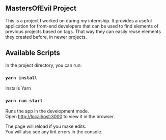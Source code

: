 ## MastersOfEvil Project

This is a project I worked on during my internship. It provides a useful application for front-end developers that can be used to find elements of previous projects based on tags. That way they can easily reuse elements they created before, in newer projects.

## Available Scripts

In the project directory, you can run:

### `yarn install`

Installs Yarn

### `yarn run start`

Runs the app in the development mode.<br>
Open [http://localhost:3000](http://localhost:3000) to view it in the browser.

The page will reload if you make edits.<br>
You will also see any lint errors in the console.